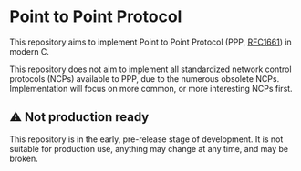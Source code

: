 # Point to Point Protocol

This repository aims to implement Point to Point Protocol (PPP, [RFC1661](https://datatracker.ietf.org/doc/html/rfc1661)) in modern C.

This repository does not aim to implement all standardized network control protocols (NCPs) available to PPP, due to the numerous obsolete NCPs. Implementation will focus on more common, or more interesting NCPs first.

## ⚠️ Not production ready

This repository is in the early, pre-release stage of development. It is not suitable for production use, anything may change at any time, and may be broken.
